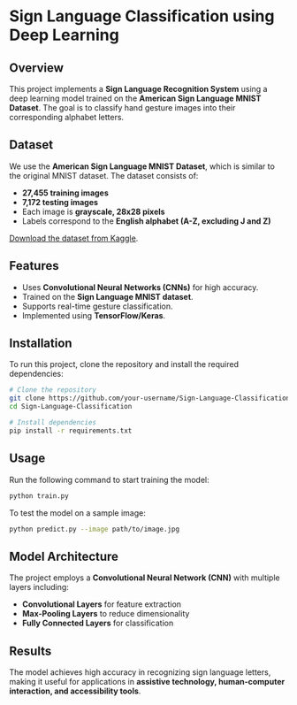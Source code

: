 # Sign Language Classification using Deep Learning

## Overview
This project implements a **Sign Language Recognition System** using a deep learning model trained on the **American Sign Language MNIST Dataset**. The goal is to classify hand gesture images into their corresponding alphabet letters.

## Dataset
We use the **American Sign Language MNIST Dataset**, which is similar to the original MNIST dataset. The dataset consists of:
- **27,455 training images**
- **7,172 testing images**
- Each image is **grayscale, 28x28 pixels**
- Labels correspond to the **English alphabet (A-Z, excluding J and Z)**

[Download the dataset from Kaggle](https://www.kaggle.com/datamunge/sign-language-mnist).

## Features
- Uses **Convolutional Neural Networks (CNNs)** for high accuracy.
- Trained on the **Sign Language MNIST dataset**.
- Supports real-time gesture classification.
- Implemented using **TensorFlow/Keras**.

## Installation
To run this project, clone the repository and install the required dependencies:

```bash
# Clone the repository
git clone https://github.com/your-username/Sign-Language-Classification.git
cd Sign-Language-Classification

# Install dependencies
pip install -r requirements.txt
```

## Usage
Run the following command to start training the model:

```bash
python train.py
```

To test the model on a sample image:

```bash
python predict.py --image path/to/image.jpg
```

## Model Architecture
The project employs a **Convolutional Neural Network (CNN)** with multiple layers including:
- **Convolutional Layers** for feature extraction
- **Max-Pooling Layers** to reduce dimensionality
- **Fully Connected Layers** for classification

## Results
The model achieves high accuracy in recognizing sign language letters, making it useful for applications in **assistive technology, human-computer interaction, and accessibility tools**.
